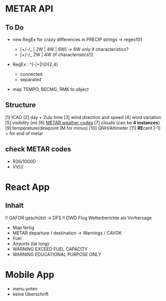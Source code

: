 # METAR API

## To Do

- new RegEx for crazy differences in PRECIP strings -> regex101

  - [+/-/_ | 2W | 4W | 6W] -> 6W only if characteristics?
  - [+/-/_ 2W | 4W (if characteristics!)]

- RegEx : ^(-|\+|)\D{2,4}

  - connected
  - separated

- map TEMPO, BECMG, RMK to _object_

## Structure

[1] ICAO
[2] day + Zulu time
[3] wind direction and speed
[4] wind variation
[5] visibility (m)
[6] [METAR weather codes](https://en.wikipedia.org/wiki/METAR)
[7] clouds (can be **4 instances**)
[9] temperature/dewpoint (M for minus)
[10] QNH/Altimeter
[11] **RE**cent
[-1] = for end of metar

## check METAR codes

- R26/1000D
- VV///

# React App

## Inhalt

!! GAFOR geschützt -> DFS !!
DWD Flug Wetterberichte als Vorhersage

- Map fertig
- METAR departure / destination -> Warnings / CAVOK
- Fuel
- Airports (lat long)
- WARNING EXCEED FUEL CAPACITY
- WARNING EDUCATIONAL PURPOSE ONLY

# Mobile App

- menu unten
- keine Überschrift
